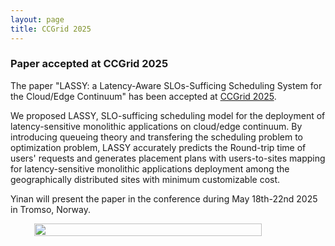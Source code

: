 ```yaml
---
layout: page
title: CCGrid 2025
---
```


<h3>Paper accepted at CCGrid 2025</h3>

The paper "LASSY: a Latency-Aware SLOs-Sufficing Scheduling System for the Cloud/Edge Continuum" has been accepted at <a href="https://site.uit.no/ccgrid2025/" target="_blank">CCGrid 2025</a>.

We proposed LASSY, SLO-sufficing scheduling model for the deployment of latency-sensitive monolithic applications on cloud/edge continuum. By introducing queueing theory and transfering the scheduling problem to optimization problem, LASSY accurately predicts the Round-trip time of users' requests and generates placement plans with users-to-sites mapping for latency-sensitive monolithic applications deployment among the geographically distributed sites with minimum customizable cost.
 
Yinan will present the paper in the conference during May 18th-22nd 2025 in Tromso, Norway.

<div style="display: flex; justify-content: space-around;">
    <img src="{{ site.baseurl }}/images/LASSY.png" width="85%"/>
</div>